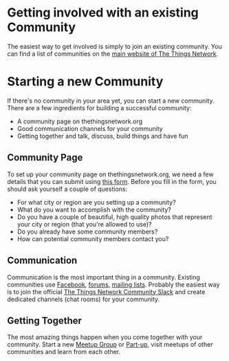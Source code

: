 # Getting involved with an existing Community

The easiest way to get involved is simply to join an existing community. You can find a list of communities on the [main website of The Things Network](http://thethingsnetwork.org/#communities).

# Starting a new Community

If there's no community in your area yet, you can start a new community. There are a few ingredients for building a successful community:

* A community page on thethingsnetwork.org
* Good communication channels for your community
* Getting together and talk, discuss, build things and have fun

## Community Page

To set up your community page on thethingsnetwork.org, we need a few details that you can submit using [this form](http://thethingsnetwork.org/start-a-community/). Before you fill in the form, you should ask yourself a couple of questions:

* For what city or region are you setting up a community?
* What do you want to accomplish with the community?
* Do you have a couple of beautiful, high quality photos that represent your city or region (that you're allowed to use)?
* Do you already have some community members?
* How can potential community members contact you?

## Communication

Communication is the most important thing in a community. Existing communities use [Facebook](https://www.facebook.com/), [forums](http://forum.thethingsnetwork.org/c/regions), [mailing lists](https://groups.google.com/). Probably the easiest way is to join the official [The Things Network Community Slack](http://slack.thethingsnetwork.org/) and create dedicated channels (chat rooms) for your community.

## Getting Together

The most amazing things happen when you come together with your community. Start a new [Meetup Group](http://www.meetup.com/) or [Part-up](https://part-up.com/tribes/thethingsnetwork), visit meetups of other communities and learn from each other.
